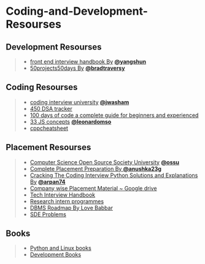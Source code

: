 # Coding-and-Development-Resourses

## Development Resourses
> * [front end interview handbook By](https://github.com/yangshun/front-end-interview-handbook) [**@yangshun**](https://github.com/yangshun) 
> * [50projects50days By](https://github.com/bradtraversy/50projects50days) [**@bradtraversy**](https://github.com/bradtraversy)

## Coding Resourses
> * [coding interview university](https://github.com/jwasham/coding-interview-university) [**@jwasham**](https://github.com/jwasham)
> * [450 DSA tracker](https://450-dsa-tracker.netlify.app/)
> * [100 days of code a complete guide for beginners and experienced](https://www.geeksforgeeks.org/100-days-of-code-a-complete-guide-for-beginners-and-experienced/)
> * [33 JS concepts](https://github.com/leonardomso/33-js-concepts) [**@leonardomso**](https://github.com/leonardomso)
> * [cppcheatsheet](https://cppcheatsheet.com/)

## Placement Resourses
> * [Computer Science Open Source Society University](https://github.com/ossu/computer-science) [**@ossu**](https://github.com/ossu)
> * [Complete Placement Preparation By ](https://github.com/anushka23g/Complete-Placement-Preparation) [**@anushka23g**](https://github.com/anushka23g)
> * [Cracking The Coding Interview Python Solutions and Explanations By](https://github.com/arpan74/Cracking-The-Coding-Interview-Python-Solutions-and-Explanations)  [**@arpan74**](https://github.com/arpan74)
> * [Company wise Placement Material ~ Google drive](https://drive.google.com/drive/folders/1SkCOcAS0Kqvuz-MJkkjbFr1GSue6Ms6m)
> * [Tech Interview Handbook](https://yangshun.github.io/tech-interview-handbook/)
> * [Research intern programmes](https://docs.google.com/spreadsheets/d/1_js0NxcOlXwwZVeWYZ_O38SLrjlSg2OHpQ03Pt5vW1A/edit?usp=sharing)
> * [DBMS Roadmap By Love Babbar](https://whimsical.com/dbms-roadmap-by-love-babbar-FmUi8ffVop33t3MmpVxPCo)
> * [SDE Problems](https://docs.google.com/document/d/1SM92efk8oDl8nyVw8NHPnbGexTS9W-1gmTEYfEurLWQ/edit)

## Books
> * [Python and Linux books](https://drive.google.com/drive/folders/1uAfpfac3FsJevBg9CYV4Gi65MAYd9V4I)
> * [Development Books](https://drive.google.com/drive/folders/1aXlI-fNsCGmwrFLjSSkHA3FSTClnSSnb)

